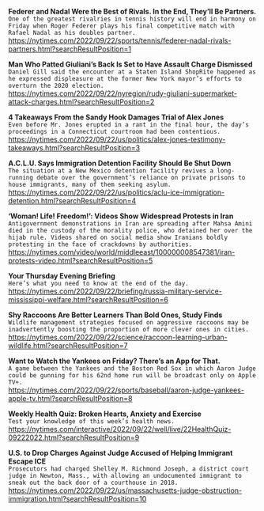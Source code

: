 **Federer and Nadal Were the Best of Rivals. In the End, They’ll Be Partners.**\
`One of the greatest rivalries in tennis history will end in harmony on Friday when Roger Federer plays his final competitive match with Rafael Nadal as his doubles partner.`\
https://nytimes.com/2022/09/22/sports/tennis/federer-nadal-rivals-partners.html?searchResultPosition=1

**Man Who Patted Giuliani’s Back Is Set to Have Assault Charge Dismissed**\
`Daniel Gill said the encounter at a Staten Island ShopRite happened as he expressed displeasure at the former New York mayor’s efforts to overturn the 2020 election.`\
https://nytimes.com/2022/09/22/nyregion/rudy-giuliani-supermarket-attack-charges.html?searchResultPosition=2

**4 Takeaways From the Sandy Hook Damages Trial of Alex Jones**\
`Even before Mr. Jones erupted in a rant in the final hour, the day’s proceedings in a Connecticut courtroom had been contentious.`\
https://nytimes.com/2022/09/22/us/politics/alex-jones-testimony-takeaways.html?searchResultPosition=3

**A.C.L.U. Says Immigration Detention Facility Should Be Shut Down**\
`The situation at a New Mexico detention facility revives a long-running debate over the government’s reliance on private prisons to house immigrants, many of them seeking asylum.`\
https://nytimes.com/2022/09/22/us/politics/aclu-ice-immigration-detention.html?searchResultPosition=4

**‘Woman! Life! Freedom!’: Videos Show Widespread Protests in Iran**\
`Antigovernment demonstrations in Iran are spreading after Mahsa Amini died in the custody of the morality police, who detained her over the hijab rule. Videos shared on social media show Iranians boldly protesting in the face of crackdowns by authorities.`\
https://nytimes.com/video/world/middleeast/100000008547381/iran-protests-video.html?searchResultPosition=5

**Your Thursday Evening Briefing**\
`Here’s what you need to know at the end of the day.`\
https://nytimes.com/2022/09/22/briefing/russia-military-service-mississippi-welfare.html?searchResultPosition=6

**Shy Raccoons Are Better Learners Than Bold Ones, Study Finds**\
`Wildlife management strategies focused on aggressive raccoons may be inadvertently boosting the proportion of more clever ones in cities.`\
https://nytimes.com/2022/09/22/science/raccoon-learning-urban-wildlife.html?searchResultPosition=7

**Want to Watch the Yankees on Friday? There’s an App for That.**\
`A game between the Yankees and the Boston Red Sox in which Aaron Judge could be gunning for his 62nd home run will be broadcast only on Apple TV+.`\
https://nytimes.com/2022/09/22/sports/baseball/aaron-judge-yankees-apple-tv.html?searchResultPosition=8

**Weekly Health Quiz: Broken Hearts, Anxiety and Exercise**\
`Test your knowledge of this week’s health news.`\
https://nytimes.com/interactive/2022/09/22/well/live/22HealthQuiz-09222022.html?searchResultPosition=9

**U.S. to Drop Charges Against Judge Accused of Helping Immigrant Escape ICE**\
`Prosecutors had charged Shelley M. Richmond Joseph, a district court judge in Newton, Mass., with allowing an undocumented immigrant to sneak out the back door of a courthouse in 2018.`\
https://nytimes.com/2022/09/22/us/massachusetts-judge-obstruction-immigration.html?searchResultPosition=10

